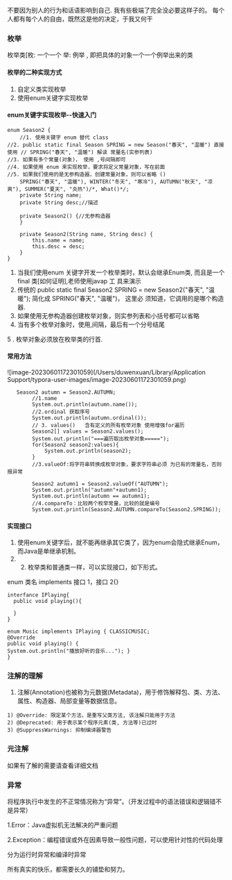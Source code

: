不要因为别人的行为和话语影响到自己. 我有些极端了完全没必要这样子的。 每个人都有每个人的自由，既然这是他的决定，于我又何干

### 枚举

枚举类[枚: 一个一个 举: 例举 , 即把具体的对象一个一个例举出来的类



#### 枚举的二种实现方式

1) 自定义类实现枚举
2) 使用enum关键字实现枚举

#### enum关键字实现枚举--快速入门

```
enum Season2 {
    //1. 使用关键字 enum 替代 class
//2. public static final Season SPRING = new Season("春天", "温暖") 直接使用 // SPRING("春天", "温暖") 解读 常量名(实参列表)
//3. 如果有多个常量(对象)， 使用 ,号间隔即可
//4. 如果使用 enum 来实现枚举，要求将定义常量对象，写在前面
//5. 如果我们使用的是无参构造器，创建常量对象，则可以省略 ()
    SPRING("春天", "温暖"), WINTER("冬天", "寒冷"), AUTUMN("秋天", "凉爽"), SUMMER("夏天", "炎热")/*, What()*/;
    private String name;
    private String desc;//描述

    private Season2() {//无参构造器
    }

    private Season2(String name, String desc) {
        this.name = name;
        this.desc = desc;
    }
}
```

1. 当我们使用enum 关键字开发一个枚举类时，默认会继承Enum类, 而且是一个final 类[如何证明],老师使用javap 工 具来演示
2. 传统的 public static final Season2 SPRING = new Season2("春天", "温暖"); 简化成 SPRING("春天", "温暖")， 这里必 须知道，它调用的是哪个构造器.
3. 如果使用无参构造器创建枚举对象，则实参列表和小括号都可以省略
4. 当有多个枚举对象时，使用,间隔，最后有一个分号结尾

 5 .  枚举对象必须放在枚举类的行首.

#### 常用方法

![image-20230601172301059](/Users/duwenxuan/Library/Application Support/typora-user-images/image-20230601172301059.png)

```
   Season2 autumn = Season2.AUTUMN;
        //1.name
        System.out.println(autumn.name());
        //2.ordinal 获取序号
        System.out.println(autumn.ordinal());
        // 3. values()   含有定义的所有枚举对象 使用增强for遍历
        Season2[] values = Season2.values();
        System.out.println("===遍历取出枚举对象=====");
        for(Season2 season2:values){
            System.out.println(season2);
        }
        //3.valueOf:将字符串转换成枚举对象，要求字符串必须 为已有的常量名，否则报异常

        Season2 autumn1 = Season2.valueOf("AUTUMN");
        System.out.println("autumn"+autumn1);
        System.out.println(autumn == autumn1);
        //4.compareTo：比较两个枚举常量，比较的就是编号
        System.out.println(Season2.AUTUMN.compareTo(Season2.SPRING));
```

#### 实现接口

1) 使用enum关键字后，就不能再继承其它类了，因为enum会隐式继承Enum，而Java是单继承机制。
2)  2) 枚举类和普通类一样，可以实现接口，如下形式。

enum 类名 implements 接口 1，接口 2{}

```
interfance IPlaying{
  public void playing(){
  
  }
}

enum Music implements IPlaying { CLASSICMUSIC;
@Override
public void playing() {
System.out.println("播放好听的音乐..."); }
}
```

### 注解的理解

1. 注解(Annotation)也被称为元数据(Metadata)，用于修饰解释包、类、方法、属性、构造器、局部变量等数据信息。

```
1) @Override: 限定某个方法，是重写父类方法, 该注解只能用于方法
2) @Deprecated: 用于表示某个程序元素(类, 方法等)已过时
3) @SuppressWarnings: 抑制编译器警告
```

### 元注解

如果有了解的需要请查看详细文档

### 异常

将程序执行中发生的不正常情况称为“异常”。（开发过程中的语法错误和逻辑错不是异常）



1.Error：Java虚拟机无法解决的严重问题

2.Exception：编程错误或外在因素导致一般性问题，可以使用针对性的代码处理

分为运行时异常和编译时异常





所有真实的快乐，都需要长久的铺垫和努力。

